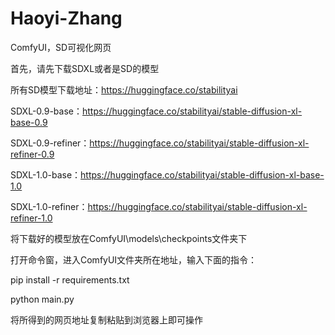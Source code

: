 # Haoyi-Zhang
ComfyUI，SD可视化网页

首先，请先下载SDXL或者是SD的模型

所有SD模型下载地址：https://huggingface.co/stabilityai

SDXL-0.9-base：https://huggingface.co/stabilityai/stable-diffusion-xl-base-0.9

SDXL-0.9-refiner：https://huggingface.co/stabilityai/stable-diffusion-xl-refiner-0.9

SDXL-1.0-base：https://huggingface.co/stabilityai/stable-diffusion-xl-base-1.0

SDXL-1.0-refiner：https://huggingface.co/stabilityai/stable-diffusion-xl-refiner-1.0

将下载好的模型放在ComfyUI\models\checkpoints文件夹下

打开命令窗，进入ComfyUI文件夹所在地址，输入下面的指令：

pip install -r requirements.txt

python main.py

将所得到的网页地址复制粘贴到浏览器上即可操作
